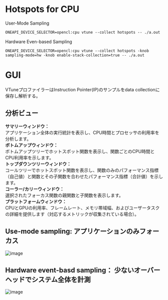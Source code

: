# Hotspots for CPU

User-Mode Sampling
```
ONEAPI_DEVICE_SELECTOR=opencl:cpu vtune --collect hotspots -- ./a.out
```
Hardware Even-based Sampling
```
ONEAPI_DEVICE_SELECTOR=opencl:cpu vtune --collect hotspots -knob sampling-mode=hw -knob enable-stack-collection=true -- ./a.out

```

# GUI
VTuneプロファイラーはInstruction Pointer(IP)のサンプルをdata collectionに保存し解析する。

## 分析ビュー
**サマリーウィンドウ：**  
アプリケーション全体の実行統計を表示し、CPU時間とプロセッサの利用率を分析します。  
**ボトムアップウィンドウ：**  
ボトムアップツリーでホットスポット関数を表示し、関数ごとのCPU時間とCPU利用率を示します。  
**トップダウンツリーウィンドウ：**  
コールツリーでホットスポット関数を表示し、関数のみのパフォーマンス指標（自己値）と関数とその子関数を合わせたパフォーマンス指標（合計値）を示します。  
**コーラー/カリーウィンドウ：**  
選択されたフォーカス関数の親関数と子関数を表示します。  
**プラットフォームウィンドウ：**  
CPUとGPUの利用率、フレームレート、メモリ帯域幅、およびユーザータスクの詳細を提供します（対応するメトリックが収集されている場合）。  


## Use-mode sampling: アプリケーションのみフォーカス
![image](https://github.com/user-attachments/assets/bea3f0e0-f6a8-45bc-b955-389146406b6f)

## Hardware event-basd sampling： 少ないオーバーヘッドでシステム全体を計測
![image](https://github.com/user-attachments/assets/511766cd-9ccf-498e-ad3c-af9159698d45)
